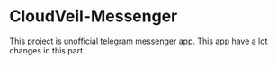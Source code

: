 # CloudVeil-Messenger
This project is unofficial telegram messenger app.
This app have a lot changes in this part.

